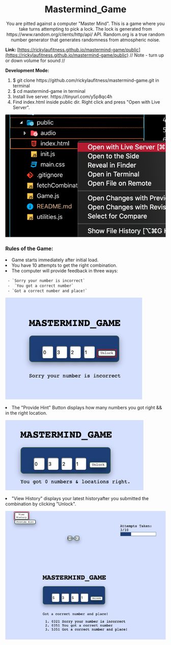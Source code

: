 <h1 align="center">Mastermind_Game</h1>

<p align="center">
You are pitted against a computer "Master Mind". This is a game where you take turns attempting to
pick a lock. The lock is generated from https://www.random.org/clients/http/api/ API. Random.org is
a true random number generator that generates randomness from atmospheric noise.
</p>

**Link:** [https://rickylaufitness.github.io/mastermind-game/public](https://rickylaufitness.github.io/mastermind-game/public) // Note - turn up or down volume for sound //

**Development Mode:**
<ol>
     <li>$ git clone https://github.com/rickylaufitness/mastermind-game.git in terminal</li>
     <li>$ cd mastermind-game in terminal</li>
     <li>Install live server. https://tinyurl.com/y5p8qc4h</li>
     <li>Find index.html inside public dir. Right click and press "Open with Live Server".</li>
</ol>

![open live](./public/images/open-live.png)

<h3>Rules of the Game:</h3>
<li>Game starts immediately after initial load.</li>
<li>You have 10 attempts to get the right combination.</li>
<li>The computer will provide feedback in three ways:</li>

     - `Sorry your number is incorrect`
     -  `You got a correct number`
     - `Got a correct number and place!`

![feedback](./public/images/feedback.png)

<li>The "Provide Hint" Button displays how many numbers you got right && in the right location.</li>

![provide hint](./public/images/provide-hint.png)

<li> "View History" displays your latest historyafter you submitted the combination by clicking "Unlock".</li>

![view history](./public/images/view-history.png)

